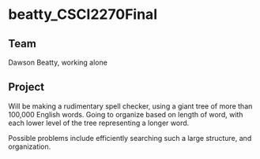 # beatty_CSCI2270Final

## Team
Dawson Beatty, working alone

## Project
Will be making a rudimentary spell checker, using a giant tree of more than 100,000 English words. Going to organize based on length of word, with each lower level of the tree representing a longer word. 

Possible problems include efficiently searching such a large structure, and organization. 
